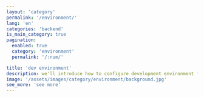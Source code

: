 ```yaml
---
layout: 'category'
permalink: '/environment/'
lang: 'en'
categories: 'backend'
is_main_category: true
pagination:
  enabled: true
  category: 'environment'
  permalink: '/:num/'

title: 'dev environment'
description: we'll introduce how to configure development environment for backend, server. in here we'll talk about docker, vagrant, ansible to set laravel, python development environment.
image: '/assets/images/category/environment/background.jpg'
see_more: 'see more'
---
```

